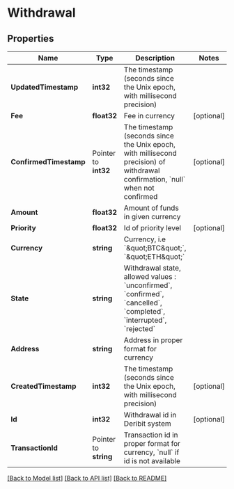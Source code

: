 # Withdrawal

## Properties

Name | Type | Description | Notes
------------ | ------------- | ------------- | -------------
**UpdatedTimestamp** | **int32** | The timestamp (seconds since the Unix epoch, with millisecond precision) | 
**Fee** | **float32** | Fee in currency | [optional] 
**ConfirmedTimestamp** | Pointer to **int32** | The timestamp (seconds since the Unix epoch, with millisecond precision) of withdrawal confirmation, &#x60;null&#x60; when not confirmed | [optional] 
**Amount** | **float32** | Amount of funds in given currency | 
**Priority** | **float32** | Id of priority level | [optional] 
**Currency** | **string** | Currency, i.e &#x60;\&quot;BTC\&quot;&#x60;, &#x60;\&quot;ETH\&quot;&#x60; | 
**State** | **string** | Withdrawal state, allowed values : &#x60;unconfirmed&#x60;, &#x60;confirmed&#x60;, &#x60;cancelled&#x60;, &#x60;completed&#x60;, &#x60;interrupted&#x60;, &#x60;rejected&#x60; | 
**Address** | **string** | Address in proper format for currency | 
**CreatedTimestamp** | **int32** | The timestamp (seconds since the Unix epoch, with millisecond precision) | [optional] 
**Id** | **int32** | Withdrawal id in Deribit system | [optional] 
**TransactionId** | Pointer to **string** | Transaction id in proper format for currency, &#x60;null&#x60; if id is not available | 

[[Back to Model list]](../README.md#documentation-for-models) [[Back to API list]](../README.md#documentation-for-api-endpoints) [[Back to README]](../README.md)


